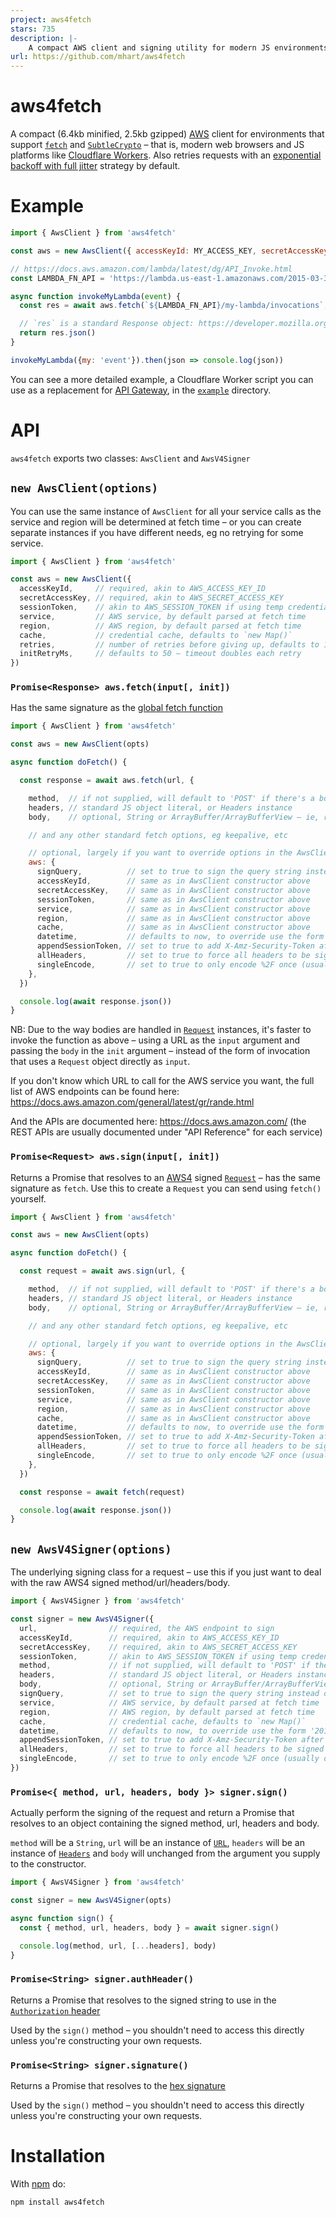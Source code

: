 ```yaml
---
project: aws4fetch
stars: 735
description: |-
    A compact AWS client and signing utility for modern JS environments
url: https://github.com/mhart/aws4fetch
---
```


# aws4fetch

<!-- [![Build Status](https://secure.travis-ci.org/mhart/aws4fetch.png?branch=master)](http://travis-ci.org/mhart/aws4fetch) -->

A compact (6.4kb minified, 2.5kb gzipped) [AWS](https://aws.amazon.com/) client for environments that support
[`fetch`](https://developer.mozilla.org/en-US/docs/Web/API/Fetch_API) and
[`SubtleCrypto`](https://developer.mozilla.org/en-US/docs/Web/API/SubtleCrypto) – that is, modern web browsers and
JS platforms like [Cloudflare Workers](https://www.cloudflare.com/products/cloudflare-workers/). Also retries
requests with an [exponential backoff with full jitter](https://aws.amazon.com/blogs/architecture/exponential-backoff-and-jitter/)
strategy by default.

# Example

```js
import { AwsClient } from 'aws4fetch'

const aws = new AwsClient({ accessKeyId: MY_ACCESS_KEY, secretAccessKey: MY_SECRET_KEY })

// https://docs.aws.amazon.com/lambda/latest/dg/API_Invoke.html
const LAMBDA_FN_API = 'https://lambda.us-east-1.amazonaws.com/2015-03-31/functions'

async function invokeMyLambda(event) {
  const res = await aws.fetch(`${LAMBDA_FN_API}/my-lambda/invocations`, { body: JSON.stringify(event) })

  // `res` is a standard Response object: https://developer.mozilla.org/en-US/docs/Web/API/Response
  return res.json()
}

invokeMyLambda({my: 'event'}).then(json => console.log(json))
```

You can see a more detailed example, a Cloudflare Worker script you can use as
a replacement for [API Gateway](https://aws.amazon.com/api-gateway/), in the [`example`](./example) directory.

# API

`aws4fetch` exports two classes: `AwsClient` and `AwsV4Signer`

## `new AwsClient(options)`

You can use the same instance of `AwsClient` for all your service calls as the service and region will be determined
at fetch time – or you can create separate instances if you have different needs, eg no retrying for some service.

```js
import { AwsClient } from 'aws4fetch'

const aws = new AwsClient({
  accessKeyId,     // required, akin to AWS_ACCESS_KEY_ID
  secretAccessKey, // required, akin to AWS_SECRET_ACCESS_KEY
  sessionToken,    // akin to AWS_SESSION_TOKEN if using temp credentials
  service,         // AWS service, by default parsed at fetch time
  region,          // AWS region, by default parsed at fetch time
  cache,           // credential cache, defaults to `new Map()`
  retries,         // number of retries before giving up, defaults to 10, set to 0 for no retrying
  initRetryMs,     // defaults to 50 – timeout doubles each retry
})
```

### `Promise<Response> aws.fetch(input[, init])`

Has the same signature as the [global fetch function](https://developer.mozilla.org/en-US/docs/Web/API/fetch#syntax)

```js
import { AwsClient } from 'aws4fetch'

const aws = new AwsClient(opts)

async function doFetch() {

  const response = await aws.fetch(url, {

    method,  // if not supplied, will default to 'POST' if there's a body, otherwise 'GET'
    headers, // standard JS object literal, or Headers instance
    body,    // optional, String or ArrayBuffer/ArrayBufferView – ie, remember to stringify your JSON

    // and any other standard fetch options, eg keepalive, etc

    // optional, largely if you want to override options in the AwsClient instance
    aws: {
      signQuery,          // set to true to sign the query string instead of the Authorization header
      accessKeyId,        // same as in AwsClient constructor above
      secretAccessKey,    // same as in AwsClient constructor above
      sessionToken,       // same as in AwsClient constructor above
      service,            // same as in AwsClient constructor above
      region,             // same as in AwsClient constructor above
      cache,              // same as in AwsClient constructor above
      datetime,           // defaults to now, to override use the form '20150830T123600Z'
      appendSessionToken, // set to true to add X-Amz-Security-Token after signing, defaults to true for iot
      allHeaders,         // set to true to force all headers to be signed instead of the defaults
      singleEncode,       // set to true to only encode %2F once (usually only needed for testing)
    },
  })

  console.log(await response.json())
}
```

NB: Due to the way bodies are handled in [`Request`](https://developer.mozilla.org/en-US/docs/Web/API/Request)
instances, it's faster to invoke the function as above – using a URL as the `input`
argument and passing the `body` in the `init` argument – instead of the form of
invocation that uses a `Request` object directly as `input`.

If you don't know which URL to call for the AWS service you want, the full list
of AWS endpoints can be found here:
https://docs.aws.amazon.com/general/latest/gr/rande.html

And the APIs are documented here: https://docs.aws.amazon.com/ (the REST APIs
are usually documented under "API Reference" for each service)

### `Promise<Request> aws.sign(input[, init])`

Returns a Promise that resolves to an
[AWS4](https://docs.aws.amazon.com/general/latest/gr/signature-version-4.html)
signed [`Request`](https://developer.mozilla.org/en-US/docs/Web/API/Request) –
has the same signature as `fetch`. Use this to create a `Request` you can send
using `fetch()` yourself.

```js
import { AwsClient } from 'aws4fetch'

const aws = new AwsClient(opts)

async function doFetch() {

  const request = await aws.sign(url, {

    method,  // if not supplied, will default to 'POST' if there's a body, otherwise 'GET'
    headers, // standard JS object literal, or Headers instance
    body,    // optional, String or ArrayBuffer/ArrayBufferView – ie, remember to stringify your JSON

    // and any other standard fetch options, eg keepalive, etc

    // optional, largely if you want to override options in the AwsClient instance
    aws: {
      signQuery,          // set to true to sign the query string instead of the Authorization header
      accessKeyId,        // same as in AwsClient constructor above
      secretAccessKey,    // same as in AwsClient constructor above
      sessionToken,       // same as in AwsClient constructor above
      service,            // same as in AwsClient constructor above
      region,             // same as in AwsClient constructor above
      cache,              // same as in AwsClient constructor above
      datetime,           // defaults to now, to override use the form '20150830T123600Z'
      appendSessionToken, // set to true to add X-Amz-Security-Token after signing, defaults to true for iot
      allHeaders,         // set to true to force all headers to be signed instead of the defaults
      singleEncode,       // set to true to only encode %2F once (usually only needed for testing)
    },
  })

  const response = await fetch(request)

  console.log(await response.json())
}
```

## `new AwsV4Signer(options)`

The underlying signing class for a request – use this if you just want to deal
with the raw AWS4 signed method/url/headers/body.

```js
import { AwsV4Signer } from 'aws4fetch'

const signer = new AwsV4Signer({
  url,                // required, the AWS endpoint to sign
  accessKeyId,        // required, akin to AWS_ACCESS_KEY_ID
  secretAccessKey,    // required, akin to AWS_SECRET_ACCESS_KEY
  sessionToken,       // akin to AWS_SESSION_TOKEN if using temp credentials
  method,             // if not supplied, will default to 'POST' if there's a body, otherwise 'GET'
  headers,            // standard JS object literal, or Headers instance
  body,               // optional, String or ArrayBuffer/ArrayBufferView – ie, remember to stringify your JSON
  signQuery,          // set to true to sign the query string instead of the Authorization header
  service,            // AWS service, by default parsed at fetch time
  region,             // AWS region, by default parsed at fetch time
  cache,              // credential cache, defaults to `new Map()`
  datetime,           // defaults to now, to override use the form '20150830T123600Z'
  appendSessionToken, // set to true to add X-Amz-Security-Token after signing, defaults to true for iot
  allHeaders,         // set to true to force all headers to be signed instead of the defaults
  singleEncode,       // set to true to only encode %2F once (usually only needed for testing)
})
```

### `Promise<{ method, url, headers, body }> signer.sign()`

Actually perform the signing of the request and return a Promise that resolves
to an object containing the signed method, url, headers and body.

`method` will be a `String`, `url` will be an instance of [`URL`](https://developer.mozilla.org/en-US/docs/Web/API/URL),
`headers` will be an instance of [`Headers`](https://developer.mozilla.org/en-US/docs/Web/API/Headers) and
`body` will unchanged from the argument you supply to the constructor.

```js
import { AwsV4Signer } from 'aws4fetch'

const signer = new AwsV4Signer(opts)

async function sign() {
  const { method, url, headers, body } = await signer.sign()

  console.log(method, url, [...headers], body)
}
```

### `Promise<String> signer.authHeader()`

Returns a Promise that resolves to the signed string to use in the
[`Authorization` header](https://docs.aws.amazon.com/general/latest/gr/sigv4-add-signature-to-request.html#sigv4-add-signature-auth-header)

Used by the `sign()` method – you shouldn't need to access this directly unless you're constructing your own requests.

### `Promise<String> signer.signature()`

Returns a Promise that resolves to the
[hex signature](https://docs.aws.amazon.com/general/latest/gr/sigv4-calculate-signature.html#sigv4-calculate-signature)

Used by the `sign()` method – you shouldn't need to access this directly unless you're constructing your own requests.

# Installation

With [npm](http://npmjs.org/) do:

```
npm install aws4fetch
```

